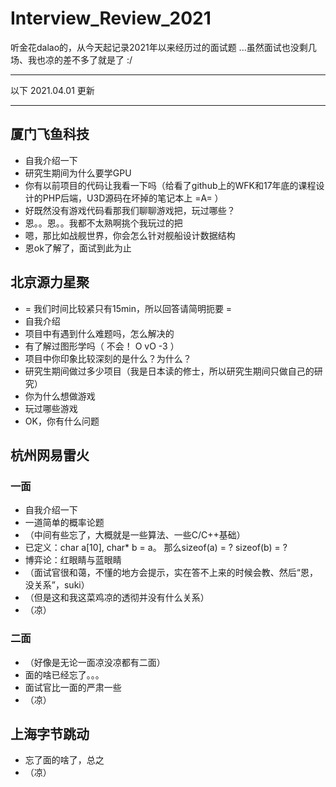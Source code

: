 # Interview_Review_2021
听金花dalao的，从今天起记录2021年以来经历过的面试题
...虽然面试也没剩几场、我也凉的差不多了就是了 :/

---

以下 2021.04.01 更新

---
## 厦门飞鱼科技
+ 自我介绍一下
+ 研究生期间为什么要学GPU
+ 你有以前项目的代码让我看一下吗（给看了github上的WFK和17年底的课程设计的PHP后端，U3D源码在坏掉的笔记本上 =A= ）
+ 好既然没有游戏代码看那我们聊聊游戏把，玩过哪些？
+ 恩。。恩。。我都不太熟啊挑个我玩过的把
+ 嗯，那比如战舰世界，你会怎么针对舰船设计数据结构
+ 恩ok了解了，面试到此为止 

## 北京源力星聚
+ = 我们时间比较紧只有15min，所以回答请简明扼要 =
+ 自我介绍
+ 项目中有遇到什么难题吗，怎么解决的
+ 有了解过图形学吗（ 不会！ O vO -3 ）
+ 项目中你印象比较深刻的是什么？为什么？
+ 研究生期间做过多少项目（我是日本读的修士，所以研究生期间只做自己的研究）
+ 你为什么想做游戏
+ 玩过哪些游戏
+ OK，你有什么问题

## 杭州网易雷火
### 一面
+ 自我介绍一下
+ 一道简单的概率论题
+ （中间有些忘了，大概就是一些算法、一些C/C++基础）
+ 已定义：char a[10], char* b = a。 那么sizeof(a) = ? sizeof(b) = ?
+ 博弈论：红眼睛与蓝眼睛
+ （面试官很和蔼，不懂的地方会提示，实在答不上来的时候会教、然后“恩，没关系”，suki）
+ （但是这和我这菜鸡凉的透彻并没有什么关系）
+ （凉）

### 二面
+ （好像是无论一面凉没凉都有二面）
+ 面的啥已经忘了。。。
+ 面试官比一面的严肃一些
+ （凉）

## 上海字节跳动
+ 忘了面的啥了，总之
+ （凉）
